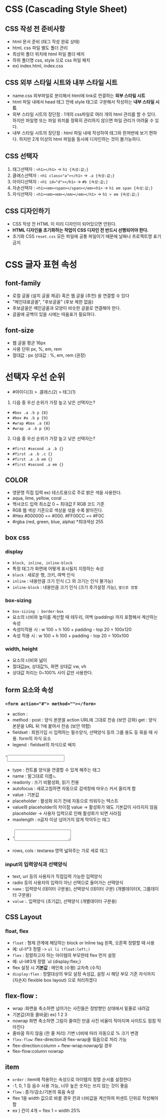 # CSS (Cascading Style Sheet)
## CSS 작성 전 준비사항
* html 문서 준비 (태그 작성 완료 상태)
* html, css 파일 별도 폴더 관리
* 최상위 폴더 위치에 html 파일 폴더 배치
* 하위 폴더명 css, style 으로 css 파일 패치
* ex) index.html, index.css
## CSS 외부 스타일 시트와 내부 스타일 시트
* name.css 외부파일로 분리해서 html에 link로 연결하는 **외부 스타일 시트**
* html 파일 내에서 head 태그 안에 style 태그로 구분해서 작성하는 **내부 스타일 시트**
* 외부 스타일 시트의 장단점 : 1개의 css파일로 여러 개의 html 관리를 할 수 있다. 
하지만 파일명 또는 파일 위치를 정확히 관리하지 않으면 파일 관리가 어려울 수 있다.
* 내부 스타일 시트의 장단점 : html 파일 내에 작성하여 태그와 한꺼번에 보기 편하다.
하지만 2개 이상의 html 파일을 동시에 디자인하는 것이 불가능하다.
## CSS 선택자
1. 태그선택자 : `<h1></h1>` -> `h1 {속성:값;}`
2. 클래스선택자 : `<h1 class="a"></h1>` -> `.a {속성:값;}`
3. 아이디선택자 : `<h1 id="d"></h1>` -> `#b {속성:값;}`
4. 자손선택자 : `<h1><em><span></span></em><h1>` -> `h1 em span {속성:값;}`
5. 자식선택자 : `<h1><em><em></em></em></h1>` -> `h1 > em {속성:값;}`
## CSS 디자인하기
* CSS 작성 전 HTML 이 미리 디자인이 되어있으면 안된다.
* **HTML 디자인을 초기화하는 작업이 CSS 디자인 전 반드시 선행되어야 한다.**
* 초기화 CSS `reset.css` 모든 파일에 공통 파일이기 때문에 날짜나 프로젝트명 표기 금지
# CSS 글자 표현 속성
## font-family
* 로컬 글꼴 (설치 글꼴 제공) 혹은 웹 글꼴 (추천) 을 연결할 수 있다
* "메인대표글꼴", "후보글꼴" (후보 제한 없음)
* 후보글꼴은 메인글꼴과 모양이 비슷한 글꼴로 연결해야 한다.
* 글꼴에 공백이 있을 시에는 따움표가 필요하다.
## font-size
* 웹 글꼴 평균 16px
* 사용 단위 px, %, em, rem
* 절대값 : px 상대값 : %, em, rem (권장)
# 선택자 우선 순위
* #아이디(3) > .클래스(2) > 태그(1)
1. 다음 중 우선 순위가 가장 높고 낮은 선택자는?
* `#box .a .b p {8}`
* `#box #a .b p {9}`
* `#wrap #box .a {8}`
* `#wrap .a .b p {8}`
2. 다음 중 우선 순위가 가장 높고 낮은 선택자는?
* `#first #second .a .b {}`
* `#first .a .b .c {}`
* `#first .a .b em {}`
* `#first #second .a em {}`
## COLOR
* 영문명 직접 입력 ex) 테스트용으로 주로 밝은 색을 사용한다.
* aqua, lime, yellow, coral ...
* 헥사코드 입력 최소값 0 ~ 최대값 F RGB 코드 기준
* RGB 웹 색상 기준으로 색상을 섞을 수록 밝아진다.
* #Hex #000000 == #000. #FF00CC == #F0C
* #rgba (red, green, blue, alpha) *최대색상 255
## box css
### display
* `block, inline, inline-block`
* 특정 태그가 화면에 어떻게 표시될지 지정하는 속성
* `block` : 새로운 행, 크키, 여백 인식
* `inline` : 내용만큼 크기 인식 (그 외 크기는 인식 불가능)
* `inline-block` : 내용만큼 크기 인식 (크기 추가설정 가능), `옆으로 정렬`
### box-sizing
* `box-sizing : border-box `
* 요소의 너비와 높이를 계산할 때 테두리, 여백 (padding) 까지 포함해서 계산하는 속성
* 속성미적용 시 : w 100 + h 100 + padding - top 20 = 100x120
* 속성 적용 시 : w 100 + h 100 + padding - top 20 = 100x100
### width, height
* 요소의 너비와 넓이
* 절대값px, 상대값%, 화면 상대값 vw, vh
* 상대값 처리는 0~100% 사이 값만 사용한다.
## form 요소와 속성
### `<form action="#"> method=""></form>`
* action : 
* method :  post : 양식 본문을 action URL에 그대로 전송 (보안 강화)
            get : 양식 본문을 URL 뒤 ?에 붙여서 전송 (보안 약함)
* fieldset : 회원가입 시 입력하는 필수양식, 선택양식 등의 그룹 용도 등 묶을 때 사용. form의 자식 요소
* legend : fieldset의 자식으로 배치
### `<input type="" name="">
* type : 컨트롤 양식을 연결할 수 있게 해주는 태그
* name : 말그대로 이름ㄴ
* readonly : 쓰기 비활성화, 읽기 전용
* autofocus : 새로고침하면 자동으로 검색창에 마우스 커서 올리게 함
* value : 기본값
* placeholder : 활성화 되기 전에 자동으로 띄워두는 텍스트
* value와 placeholder의 차이점
    value -> 활성화가 돼도 기본값이 사라지지 않음
    placeholder -> 사용자 입력으로 인해 활성화가 되면 사라짐
* maxlength : n글자 이상 넘어가지 않게 막아두는 태그
* ### `<textarea></textarea>
* rows, cols : textarea 영역 넓혀주는 가로 세로 태그
### input의 입력양식과 선택양식
* text, url 등의 사용자가 직접입력 가능한 입력양식
* radio 등의 사용자의 입력이 아닌 선택으로 들어가는 선택양식
* `name` : 입력양식 (데이터 구분용), 선택양식 (데이터 구분)
(개별데이터X, 그룹데이터 구분용)
* `value` :. 입력양식 (초기값), 선택양식 (개별데이터 구분용)
## CSS Layout
### float, flex
* `float` : 형제 관계에 해당하는 block or lnline tag 왼쪽, 오른쪽 정렬할 때 사용
* 예: ul-li*3 정렬 -> `ul li (float:left;)` 
* `flex` : 정렬하고자 하는 아이템의 부모한테 flex 먼저 설정
* 예: ul-li#3개 정렬 `ul {display:flex;}
* flex 설정 시 **기본값**  : 메인축 (수평) 교차측 (수직)
* `display:flex` : 정렬대상의 부모 설정 속성값, 설정 시 해당 부모 기준 자식까지 (자손X) flexible box layout) 으로 처리하겠다
## flex-flow :
* wrap :화면을 축소하면 넘어가는 사진들은 정방향인 상태에서 밑줄로 내려감
* 기본값(자동 줄바꿈) ex) 1 2 3
* nowrap 화면 축소하면 그림이 줄여진 만큼 사진 비율이 작아지며 사이트도 점점 작아진다
* 줄바꿈 하지 않음 (한 줄 처리) 기변 너비에 따라 자동으로 % 크기 변경
* `flex-flow` :flex-direction과  flex-wrap을 묶음으로 처리 가능
* flex-direction:column + flew-wrap:nowrap일 경우
* flex-flow:column nowrap
## item
* `order` : item에 적용하는 속성으로 아이템의 정렬 순서를 설정한다
* -1, 0, 1 등 음수 사용 가능, 너무 높은 숫자는 쓰지 않는 것이 좋음
* `flew` : 증가/감소/기본의 묶음 속성
* flex 1을 width 값으로 바꿀 경우 칸과 너비값을 계산하여 퍼센트 단위로 작성해야함
* ex ) 칸이 4개 = flex 1 = width 25% 